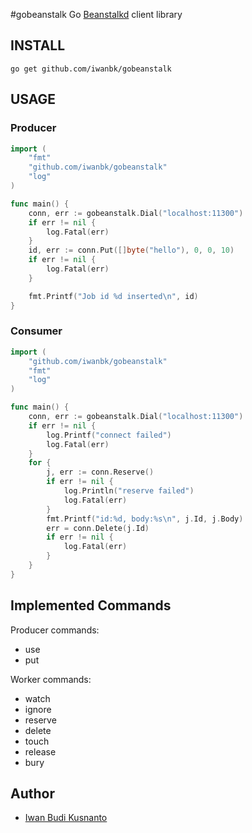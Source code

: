 #gobeanstalk
Go [Beanstalkd](http://kr.github.com/beanstalkd/) client library

## INSTALL
	go get github.com/iwanbk/gobeanstalk


## USAGE

### Producer
```go
import (
	"fmt"
	"github.com/iwanbk/gobeanstalk"
	"log"
)

func main() {
    conn, err := gobeanstalk.Dial("localhost:11300")
	if err != nil {
		log.Fatal(err)
	}
	id, err := conn.Put([]byte("hello"), 0, 0, 10)
	if err != nil {
		log.Fatal(err)
	}

	fmt.Printf("Job id %d inserted\n", id)
}
```

### Consumer
```go
import (
	"github.com/iwanbk/gobeanstalk"
	"fmt"
	"log"
)

func main() {
	conn, err := gobeanstalk.Dial("localhost:11300")
	if err != nil {
		log.Printf("connect failed")
		log.Fatal(err)
	}
    for {
        j, err := conn.Reserve()
		if err != nil {
			log.Println("reserve failed")
			log.Fatal(err)
		}
		fmt.Printf("id:%d, body:%s\n", j.Id, j.Body)
		err = conn.Delete(j.Id)
		if err != nil {
			log.Fatal(err)
		}
    }
}
```

## Implemented Commands

Producer commands:

* use
* put

Worker commands:

* watch
* ignore
* reserve
* delete
* touch
* release
* bury

## Author

* [Iwan Budi Kusnanto](http://ibk.labhijau.net)
